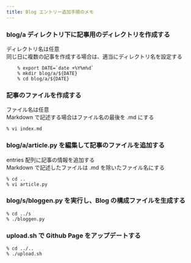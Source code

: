 ```yaml
---
title: Blog エントリー追加手順のメモ
---
```


### blog/a ディレクトリ下に記事用のディレクトリを作成する

ディレクトリ名は任意  
同じ日に複数の記事を作成する場合は、適当にディレクトリ名を設定する

```
    % export DATE=`date +%Y%m%d`
    % mkdir blog/a/${DATE}
    % cd blog/a/${DATE}
```
  

### 記事のファイルを作成する

ファイル名は任意  
Markdown で記述する場合はファイル名の最後を .md にする  
    
```
% vi index.md
```
  

### blog/a/article.py を編集して記事のファイルを追加する

entries 配列に記事の情報を追加する  
Markdown で記述したファイルは .md を除いたファイル名にする  
    
```
% cd ..
% vi article.py
```
  

### blog/s/bloggen.py を実行し、Blog の構成ファイルを生成する

```
% cd ../s
% ./bloggen.py
```
  

### upload.sh で Github Page をアップデートする

```
% cd ../..
% ./upload.sh
```
  

